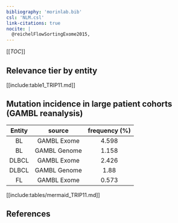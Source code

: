 ```yaml
---
bibliography: 'morinlab.bib'
csl: 'NLM.csl'
link-citations: true
nocite: |
  @reichelFlowSortingExome2015, 
---
```


[[_TOC_]]




## Relevance tier by entity

[[include:table1_TRIP11.md]]


## Mutation incidence in large patient cohorts (GAMBL reanalysis)

|Entity|source |frequency (%)|
|:------:|:----:|:----:|
|BL|GAMBL Exome |4.598 |
|BL|GAMBL Genome |1.158 |
|DLBCL|GAMBL Exome |2.426 |
|DLBCL|GAMBL Genome |1.88 |
|FL|GAMBL Exome |0.573 |


[[include:tables/mermaid_TRIP11.md]]

## References



